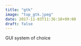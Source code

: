 ```yaml
---
title: "gtk"
image: "top_gtk.jpeg"
date: 2017-11-03T11:36:10+09:00
draft: false
---
```

GUI system of choice
